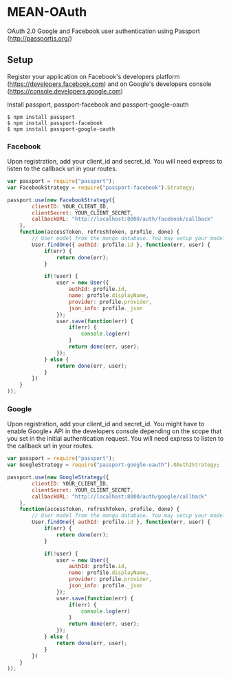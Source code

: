 # MEAN-OAuth

OAuth 2.0 Google and Facebook user authentication using Passport (http://passportjs.org/)

## Setup

Register your application on Facebook's developers platform (https://developers.facebook.com) and on Google's developers console (https://console.developers.google.com)

Install passport, passport-facebook and passport-google-oauth

```
$ npm install passport
$ npm install passport-facebook
$ npm install passport-google-oauth
```

### Facebook

Upon registration, add your client_id and secret_id. You will need express to listen to the callback url in your routes.

```javascript
var passport = require("passport");
var FacebookStrategy = require("passport-facebook").Strategy;

passport.use(new FacebookStrategy({
		clientID: YOUR_CLIENT_ID,
		clientSecret: YOUR_CLIENT_SECRET,
		callbackURL: "http://localhost:8000/auth/facebook/callback"
	},
	function(accessToken, refreshToken, profile, done) {
		// User model from the mongo database. You may setup your model however you want
		User.findOne({ authId: profile.id }, function(err, user) {
			if(err) {
				return done(err);
			}

			if(!user) {
				user = new User({
					authId: profile.id,
					name: profile.displayName,
					provider: profile.provider,
					json_info: profile._json
				});
				user.save(function(err) {
					if(err) {
						console.log(err)
					}
					return done(err, user);
				});
			} else {
				return done(err, user);
			}
		})
	}
));
```

### Google

Upon registration, add your client_id and secret_id. You might have to enable Google+ API in the developers console depending on the scope that you set in the initial authentication request. You will need express to listen to the callback url in your routes.

```javascript
var passport = require("passport");
var GoogleStrategy = require("passport-google-oauth").OAuth2Strategy;

passport.use(new GoogleStrategy({
		clientID: YOUR_CLIENT_ID,
		clientSecret: YOUR_CLIENT_SECRET,
		callbackURL: "http://localhost:8000/auth/google/callback"
	},
	function(accessToken, refreshToken, profile, done) {
		// User model from the mongo database. You may setup your model however you want
		User.findOne({ authId: profile.id }, function(err, user) {
			if(err) {
				return done(err);
			}

			if(!user) {
				user = new User({
					authId: profile.id,
					name: profile.displayName,
					provider: profile.provider,
					json_info: profile._json
				});
				user.save(function(err) {
					if(err) {
						console.log(err)
					}
					return done(err, user);
				});
			} else {
				return done(err, user);
			}
		})
	}
));
```
